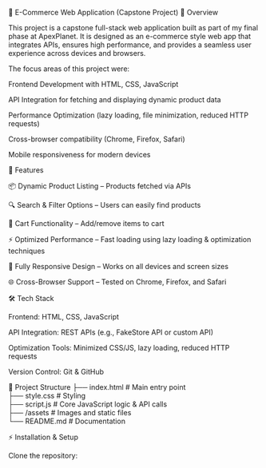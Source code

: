 🛒 E-Commerce Web Application (Capstone Project)
📌 Overview

This project is a capstone full-stack web application built as part of my final phase at ApexPlanet. It is designed as an e-commerce style web app that integrates APIs, ensures high performance, and provides a seamless user experience across devices and browsers.

The focus areas of this project were:

Frontend Development with HTML, CSS, JavaScript

API Integration for fetching and displaying dynamic product data

Performance Optimization (lazy loading, file minimization, reduced HTTP requests)

Cross-browser compatibility (Chrome, Firefox, Safari)

Mobile responsiveness for modern devices

🚀 Features

📦 Dynamic Product Listing – Products fetched via APIs

🔍 Search & Filter Options – Users can easily find products

🛒 Cart Functionality – Add/remove items to cart

⚡ Optimized Performance – Fast loading using lazy loading & optimization techniques

📱 Fully Responsive Design – Works on all devices and screen sizes

🌐 Cross-Browser Support – Tested on Chrome, Firefox, and Safari

🛠️ Tech Stack

Frontend: HTML, CSS, JavaScript

API Integration: REST APIs (e.g., FakeStore API or custom API)

Optimization Tools: Minimized CSS/JS, lazy loading, reduced HTTP requests

Version Control: Git & GitHub

📂 Project Structure
├── index.html          # Main entry point  
├── style.css           # Styling  
├── script.js           # Core JavaScript logic & API calls  
├── /assets             # Images and static files  
└── README.md           # Documentation  

⚡ Installation & Setup

Clone the repository:

